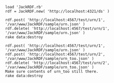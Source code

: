 	load 'JackRDF.rb'
	rdf = JackRDF.new( 'http://localhost:4321/ds' )
	
	rdf.post( 'http://localhost:4567/test/urn/1', '/var/www/JackRDF/sample/urn.json' )
	rdf.delete( 'http://localhost:4567/test/urn/1', '/var/www/JackRDF/sample/urn.json' )
	rake data:destroy
	
	rdf.post( 'http://localhost:4567/test/urn/1', '/var/www/JackRDF/sample/urn.json' )
	rdf.post( 'http://localhost:4567/test/urn/2', '/var/www/JackRDF/sample/urn_too.json' )
	rdf.delete( 'http://localhost:4567/test/urn/2', '/var/www/JackRDF/sample/urn_too.json' )
	Make sure contents of urn_too still there.
	rake data:destroy

